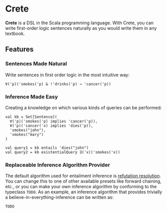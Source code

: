 # Crete
**Crete** is a DSL in the Scala programming language. With Crete, you can write first-order logic sentences naturally as you would write them in any textbook. 

## Features
### Sentences Made Natural
Write sentences in first order logic in the most intuitive way:

	∀('p)('smokes('p) & !'drinks('p) → 'cancer('p))


### Inference Made Easy
Creating a knowledge on which various kinds of queries can be performed:

	val kb = Set[Sentence](
	  ∀('p)('smokes('p) implies 'cancer('p)),
	  ∀('p)('cancer('x) implies 'dies('p)),
	  'smokes("john"),
	  'smokes("mary")
	)

	val query1 = kb entails 'dies("john")
	val query2 = kb existentialQuery ∃('x)('smokes('x))

### Replaceable Inference Algorithm Provider
The default algorithm used for entailment inference is [refutation resolution](https://en.wikipedia.org/wiki/Resolution_(logic)). You can change this to one of other available presets like forward chaining, etc., or you can make your own inference algorithm by conforming to the typeclass `TODO`. As an example, an inference algorithm that provides trivially a believe-in-everything-inference can be written as:

    TODO
   
